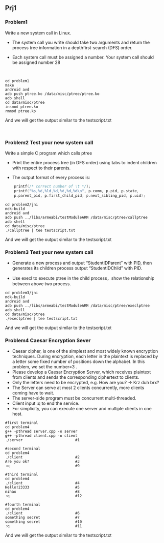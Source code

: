 ## Prj1

### Problem1

Write a new system call in Linux.

* The system call you write should take two arguments and return the process tree information in a depthfirst-search (DFS) order.


* Each system call must be assigned a number. Your system call should be assigned number 28

  ​

```shell
cd problem1
make
android avd
adb push ptree.ko /data/misc/ptree/ptree.ko
adb shell 
cd data/misc/ptree
insmod ptree.ko
rmmod ptree.ko
```

And we will get the output similar to the testscript.txt

  ​

### Problem2 Test your new system call

Write a simple C program which calls ptree

  * Print the entire process tree (in DFS order) using tabs to indent children with respect to their parents.

  * The output format of every process is:

```c
	printf(/* correct number of \t */);
	printf("%s,%d,%ld,%d,%d,%d,%d\n", p.comm, p.pid, p.state,
	p.parent_pid, p.first_child_pid, p.next_sibling_pid, p.uid); 
```



  ```shell
  cd problem2/jni
  ndk-build
  android avd
  adb push ../libs/armeabi/testModuleARM /data/misc/ptree/callptree
  adb shell 
  cd data/misc/ptree
  ./callptree | tee testscript.txt
  ```

  And we will get the output similar to the testscript.txt

### Problem3 Test your new system call

* Generate a new process and output “StudentIDParent” with PID, then generates its children process output “StudentIDChild” with PID.


* Use execl to execute ptree in the child process，show the relationship between above two process. 



```shell
cd problem3/jni
ndk-build
android avd
adb push ../libs/armeabi/testModuleARM /data/misc/ptree/execlptree
adb shell 
cd data/misc/ptree
./execlptree | tee testscript.txt
```
And we will get the output similar to the testscript.txt

### Problem4 Caesar Encryption Sever 

* Caesar cipher, is one of the simplest and most widely known encryption techniques. During encryption, each letter in the plaintext is replaced by a letter some fixed number of positions down the alphabet. In this problem, we set the number=3 .
* Please develop a Caesar Encryption Server, which receives plaintext from clients and sends the corresponding ciphertext to clients.
* Only the letters need to be encrypted, e.g. How are you? → Krz duh brx?
* The Server can serve at most 2 clients concurrently, more clients coming have to wait.
* The server-side program must be concurrent multi-threaded.
* Client input :q to end the service.
* For simplicity, you can execute one server and multiple clients in one host. 

```shell
#first terminal
cd problem4
g++ -pthread server.cpp -o server
g++ -pthread client.cpp -o client
./server						#1
```

```shell
#second terminal
cd problem4
./client						#2
Are you ok?						#3
:q								#9
```

```shell
#third terminal
cd problem4						
./client						#4
Hello!23333						#5
nihao							#8
:q								#12
```

```shell
#fourth terminal
cd problem4						
./client						#6
something secret				#7
something secret				#10
:q								#11
```

And we will get the output similar to the testscript.txt